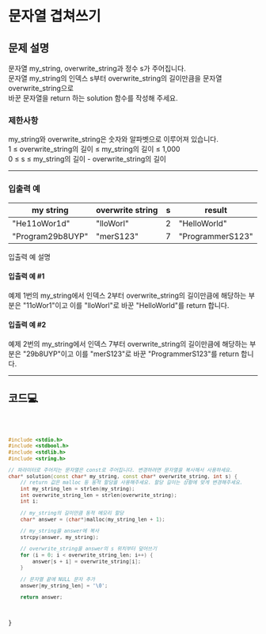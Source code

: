 <h1>문자열 겹쳐쓰기</h1>

<h2>문제 설명</h2>
문자열 my_string, overwrite_string과 정수 s가 주어집니다. <br>문자열 my_string의 인덱스 s부터 overwrite_string의 길이만큼을 문자열 overwrite_string으로 <br>바꾼 문자열을 return 하는 solution 함수를 작성해 주세요.<br>

<h3>제한사항</h3>
my_string와 overwrite_string은 숫자와 알파벳으로 이루어져 있습니다.<br>
1 ≤ overwrite_string의 길이 ≤ my_string의 길이 ≤ 1,000<br>
0 ≤ s ≤ my_string의 길이 - overwrite_string의 길이<br>
<hr>

<h3>입출력 예</h3>

| my string        | overwrite string | s | result           |
|------------------|------------------|---|------------------|
| "He11oWor1d"     | "lloWorl"        | 2 | "HelloWorld"     |
| "Program29b8UYP" | "merS123"        | 7 | "ProgrammerS123" |

입출력 예 설명

<h4>입출력 예 #1</h4>
예제 1번의 my_string에서 인덱스 2부터 overwrite_string의 길이만큼에 해당하는 부분은 "11oWor1"이고 이를 "lloWorl"로 바꾼 "HelloWorld"를 return 합니다.

<h4>입출력 예 #2</h4>
예제 2번의 my_string에서 인덱스 7부터 overwrite_string의 길이만큼에 해당하는 부분은 "29b8UYP"이고 이를 "merS123"로 바꾼 "ProgrammerS123"를 return 합니다.

<hr>
<h2>코드💻</h2>
<pre><code>
  
``` cpp
#include <stdio.h>
#include <stdbool.h>
#include <stdlib.h>
#include <string.h>

// 파라미터로 주어지는 문자열은 const로 주어집니다. 변경하려면 문자열을 복사해서 사용하세요.
char* solution(const char* my_string, const char* overwrite_string, int s) {
    // return 값은 malloc 등 동적 할당을 사용해주세요. 할당 길이는 상황에 맞게 변경해주세요.
    int my_string_len = strlen(my_string);
    int overwrite_string_len = strlen(overwrite_string);
    int i;

    // my_string의 길이만큼 동적 메모리 할당
    char* answer = (char*)malloc(my_string_len + 1);

    // my_string을 answer에 복사
    strcpy(answer, my_string);

    // overwrite_string을 answer의 s 위치부터 덮어쓰기
    for (i = 0; i < overwrite_string_len; i++) {
        answer[s + i] = overwrite_string[i];
    }

    // 문자열 끝에 NULL 문자 추가
    answer[my_string_len] = '\0';

    return answer;
```    
}
</pre></code>
